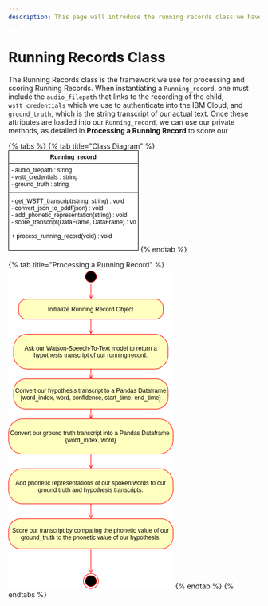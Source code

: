 ```yaml
---
description: This page will introduce the running records class we have developed.
---
```


# Running Records Class

The Running Records class is the framework we use for processing and scoring Running Records. When instantiating a `Running_record`, one must include the `audio_filepath` that links to the recording of the child, `wstt_credentials` which we use to authenticate into the IBM Cloud, and `ground_truth`, which is the string transcript of our actual text. Once these attributes are loaded into our `Running_record`, we can use our private methods, as detailed in **Processing a Running Record** to score our 

{% tabs %}
{% tab title="Class Diagram" %}
![UML Class Diagram](../../../.gitbook/assets/documentation-diagrams-running-record-class.png)
{% endtab %}

{% tab title="Processing a Running Record" %}
![General Activity Diagram](../../../.gitbook/assets/documentation-diagrams-general-process.png)
{% endtab %}
{% endtabs %}

